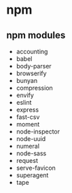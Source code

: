 # npm

## npm modules

- accounting
- babel
- body-parser
- browserify
- bunyan
- compression
- envify
- eslint
- express
- fast-csv
- moment
- node-inspector
- node-uuid
- numeral
- node-sass
- request
- serve-favicon
- superagent
- tape